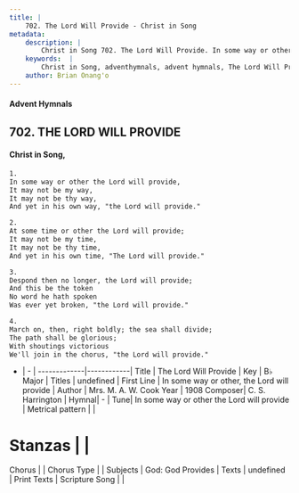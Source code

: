 ```yaml
---
title: |
    702. The Lord Will Provide - Christ in Song
metadata:
    description: |
        Christ in Song 702. The Lord Will Provide. In some way or other the Lord will provide, It may not be my way, It may not be thy way, And yet in his own way, "the Lord will provide."
    keywords:  |
        Christ in Song, adventhymnals, advent hymnals, The Lord Will Provide, In some way or other, the Lord will provide. 
    author: Brian Onang'o
---
```


#### Advent Hymnals
## 702. THE LORD WILL PROVIDE
####  Christ in Song,

```txt
1.
In some way or other the Lord will provide,
It may not be my way,
It may not be thy way,
And yet in his own way, "the Lord will provide."

2.
At some time or other the Lord will provide;
It may not be my time,
It may not be thy time,
And yet in his own time, "The Lord will provide."

3.
Despond then no longer, the Lord will provide;
And this be the token
No word he hath spoken
Was ever yet broken, "the Lord will provide."

4.
March on, then, right boldly; the sea shall divide;
The path shall be glorious;
With shoutings victorious
We'll join in the chorus, "the Lord will provide."

```

- |   -  |
-------------|------------|
Title | The Lord Will Provide |
Key | B♭ Major |
Titles | undefined |
First Line | In some way or other, the Lord will provide |
Author | Mrs. M. A. W. Cook
Year | 1908
Composer| C. S. Harrington |
Hymnal|  - |
Tune| In some way or other the Lord will provide |
Metrical pattern | |
# Stanzas |  |
Chorus |  |
Chorus Type |  |
Subjects | God: God Provides |
Texts | undefined |
Print Texts | 
Scripture Song |  |
    
